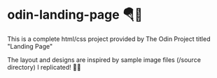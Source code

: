 # odin-landing-page 🪂📄

This is a complete html/css project provided by The Odin Project titled "Landing Page"

The layout and designs are inspired by sample image files (/source directory) I replicated! 🧑‍🎨
